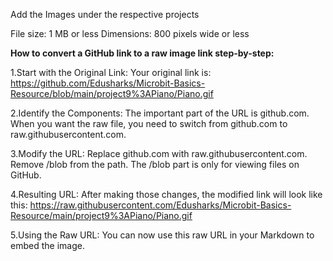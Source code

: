 Add the Images under the respective projects

File size: 1 MB or less
Dimensions: 800 pixels wide or less


**How to convert a GitHub link to a raw image link step-by-step:**

1.Start with the Original Link:
Your original link is:
https://github.com/Edusharks/Microbit-Basics-Resource/blob/main/project9%3APiano/Piano.gif

2.Identify the Components:
The important part of the URL is github.com. When you want the raw file, you need to switch from github.com to raw.githubusercontent.com.

3.Modify the URL:
Replace github.com with raw.githubusercontent.com.
Remove /blob from the path. The /blob part is only for viewing files on GitHub.

4.Resulting URL:
After making those changes, the modified link will look like this:
https://raw.githubusercontent.com/Edusharks/Microbit-Basics-Resource/main/project9%3APiano/Piano.gif

5.Using the Raw URL:
You can now use this raw URL in your Markdown to embed the image.
